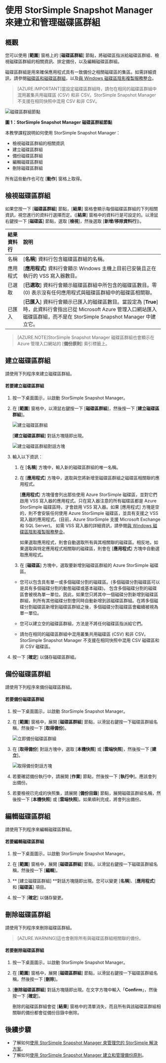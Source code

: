 <properties 
   pageTitle="StorSimple Snapshot Manager 磁碟區群組 | Microsoft Azure"
   description="描述如何使用 StorSimple Snapshot Manager MMC 嵌入式管理單元，來建立和理磁碟區群組。"
   services="storsimple"
   documentationCenter="NA"
   authors="SharS"
   manager="carolz"
   editor="" />
<tags 
   ms.service="storsimple"
   ms.devlang="NA"
   ms.topic="article"
   ms.tgt_pltfrm="NA"
   ms.workload="TBD"
   ms.date="09/15/2015"
   ms.author="v-sharos" />

# 使用 StorSimple Snapshot Manager 來建立和管理磁碟區群組

## 概觀

您可以使用 [**範圍**] 窗格上的 [**磁碟區群組**] 節點，將磁碟區指派給磁碟區群組、檢視磁碟區群組的相關資訊、排定備份，以及編輯磁碟區群組。

磁碟區群組是用來確保應用程式具有一致備份之相關磁碟區的集區。如需詳細資訊，請參閱[磁碟區和磁碟區群組](storsimple-what-is-snapshot-manager.md#volumes-and-volume-groups)，以及[與 Windows 磁碟區陰影複製服務整合](storsimple-what-is-snapshot-manager.md#integration-with-windows-volume-shadow-copy-service)。

>[AZURE.IMPORTANT]當設定磁碟區群組時，請勿在相同的磁碟區群組中混用叢集共用磁碟區 (CSV) 和非 CSV。StorSimple Snapshot Manager 不支援在相同快照中混用 CSV 和非 CSV。
 
![磁碟區群組節點](./media/storsimple-snapshot-manager-manage-volume-groups/HCS_SSM_Volume_groups.png)

**圖 1：StorSimple Snapshot Manager 磁碟區群組節點**

本教學課程說明如何使用 StorSimple Snapshot Manager：

- 檢視磁碟區群組的相關資訊 
- 建立磁碟區群組
- 備份磁碟區群組
- 編輯磁碟區群組
- 刪除磁碟區群組

所有這些動作也可在 [**動作**] 窗格上取得。
 
## 檢視磁碟區群組

如果您按一下 [**磁碟區群組**] 節點，[**結果**] 窗格會顯示每個磁碟區群組的下列相關資訊，視您進行的資料行選擇而定。([**結果**] 窗格中的資料行是可設定的。以滑鼠右鍵按一下 [**磁碟區**] 節點，選取 [**檢視**]，然後選取 [**新增/移除資料行**])。

結果資料行 | 說明 
:--------------|:------------ 
名稱 | [**名稱**] 資料行包含磁碟區群組的名稱。
應用程式 | [**應用程式**] 資料行會顯示 Windows 主機上目前已安裝且正在執行的 VSS 寫入器數目。
已選取 | [**已選取**] 資料行會顯示磁碟區群組中所包含的磁碟區數目。零 (0) 表示沒有任何應用程式與磁碟區群組中的磁碟區相關聯。
已匯入 | [**已匯入**] 資料行會顯示已匯入的磁碟區數目。當設定為 [**True**] 時，此資料行會指出已從 Microsoft Azure 管理入口網站匯入磁碟區群組，而不是在 StorSimple Snapshot Manager 中建立它。
 
>[AZURE.NOTE]StorSimple Snapshot Manager 磁碟區群組也會顯示在 Azure 管理入口網站的 [**備份原則**] 索引標籤上。
 
## 建立磁碟區群組

請使用下列程序來建立磁碟區群組。

#### 若要建立磁碟區群組

1. 按一下桌面圖示，以啟動 StorSimple Snapshot Manager。 

2. 在 [**範圍**] 窗格中，以滑鼠右鍵按一下 [**磁碟區群組**]，然後按一下 [**建立磁碟區群組**]。

    ![建立磁碟區群組](./media/storsimple-snapshot-manager-manage-volume-groups/HCS_SSM_Create_volume_group.png)
 
    [**建立磁碟區群組**] 對話方塊隨即出現。

    ![建立磁碟區群組對話方塊](./media/storsimple-snapshot-manager-manage-volume-groups/HCS_SSM_CreateVolumeGroup_dialog.png)

3.  輸入以下資訊：

    1. 在 [**名稱**] 方塊中，輸入新的磁碟區群組的唯一名稱。 

    2. 在 [**應用程式**] 方塊中，選取與您將新增至磁碟區群組之磁碟區相關聯的應用程式。

        [**應用程式**] 方塊僅會列出那些使用 Azure StorSimple 磁碟區，並對它們啟用 VSS 寫入器的應用程式。只在寫入器注意的所有磁碟區都是 Azure StorSimple 磁碟區時，才會啟用 VSS 寫入器。如果 [應用程式] 方塊是空的，則不會安裝任何使用 Azure StorSimple 磁碟區，並具有支援之 VSS 寫入器的應用程式。(目前，Azure StorSimple 支援 Microsoft Exchange 和 SQL Server)。 如需 VSS 寫入器的詳細資訊，請參閱[與 Windows 磁碟區陰影複製服務整合](storsimple-what-is-snapshot-manager.md#integration-with-windows-volume-shadow-copy-service)。

        如果選取應用程式，則會自動選取所有與其相關聯的磁碟區。相反地，如果選取與特定應用程式相關聯的磁碟區，則會在 [**應用程式**] 方塊中自動選取應用程式。

    3. 在 [**磁碟區**] 方塊中，選取要新增到磁碟區群組的 Azure StorSimple 磁碟區。

      - 您可以包含具有單一或多個磁碟分割的磁碟區。(多個磁碟分割磁碟區可以是具有多個磁碟分割的動態磁碟或基本磁碟)。 包含多個磁碟分割的磁碟區會被視為單一單位。因此，如果您只將其中一個磁碟分割新增到磁碟區群組，則所有其他磁碟分割會同時自動新增到該磁碟區群組。在將多個磁碟分割磁碟區新增到磁碟區群組之後，多個磁碟分割磁碟區會繼續被視為單一單位。

      - 您可以建立空的磁碟區群組，方法是不將任何磁碟區指派給它們。

      - 請勿在相同的磁碟區群組中混用叢集共用磁碟區 (CSV) 和非 CSV。StorSimple Snapshot Manager 不支援在相同快照中混用 CSV 磁碟區和非 CSV 磁碟區。

4. 按一下 [**確定**] 以儲存磁碟區群組。

## 備份磁碟區群組

請使用下列程序來備份磁碟區群組。

#### 若要備份磁碟區群組

1. 按一下桌面圖示，以啟動 StorSimple Snapshot Manager。

2. 在 [**範圍**] 窗格中，展開 [**磁碟區群組**] 節點，以滑鼠右鍵按一下磁碟區群組名稱，然後按一下 [**取得備份**]。

    ![立即備份磁碟區群組](./media/storsimple-snapshot-manager-manage-volume-groups/HCS_SSM_Take_backup.png)

3. 在 [**取得備份**] 對話方塊中，選取 [**本機快照**] 或 [**雲端快照**]，然後按一下 [**建立**]。

    ![取得備份對話方塊](./media/storsimple-snapshot-manager-manage-volume-groups/HCS_SSM_TakeBackup_dialog.png)

4. 若要確認備份執行中，請展開 [**作業**] 節點，然後按一下 [**執行中**]。應該會列出備份。

5. 若要檢視已完成的快照集，請展開 [**備份目錄**] 節點，展開磁碟區群組名稱，然後按一下 [**本機快照**] 或 [**雲端快照**]。如果順利完成，將會列出備份。

## 編輯磁碟區群組

請使用下列程序來編輯磁碟區群組。

#### 若要編輯磁碟區群組

1. 按一下桌面圖示，以啟動 StorSimple Snapshot Manager。

2. 在 [**範圍**] 窗格中，展開 [**磁碟區群組**] 節點，以滑鼠右鍵按一下磁碟區群組名稱，然後按一下 [**編輯**]。

3. ** [建立磁碟區群組] **對話方塊隨即出現。您可以變更 [**名稱**]、[**應用程式**] 和 [**磁碟區**] 項目。

4. 按一下 [**確定**] 以儲存變更。

## 刪除磁碟區群組

請使用下列程序來刪除磁碟區群組。

>[AZURE.WARNING]這也會刪除所有與磁碟區群組相關聯的備份。

#### 若要刪除磁碟區群組

1. 按一下桌面圖示，以啟動 StorSimple Snapshot Manager。 

2. 在 [**範圍**] 窗格中，展開 [**磁碟區群組**] 節點，以滑鼠右鍵按一下磁碟區群組名稱，然後按一下 [**刪除**]。

3. [**刪除磁碟區群組**] 對話方塊隨即出現。在文字方塊中輸入「**Confirm**」，然後按一下 [**確定**]。

    刪除的磁碟區群組會從 [**結果**] 窗格中的清單消失，而且所有與該磁碟區群組相關聯的備份都會從備份目錄中刪除。

## 後續步驟

- 了解如何[使用 StorSimple Snapshot Manager 來管理您的 StorSimple 解決方案](storsimple-snapshot-manager-admin.md)。
- 了解如何[使用 StorSimple Snapshot Manager 建立和管理備份原則](storsimple-snapshot-manager-manage-backup-policies.md)。

<!---HONumber=Sept15_HO3-->